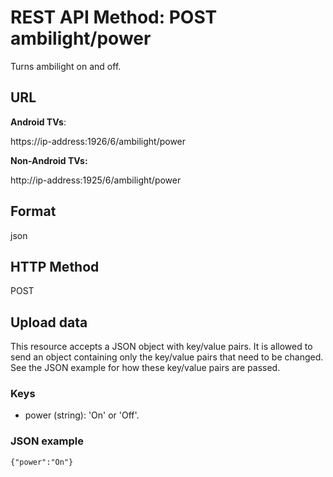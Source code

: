 # REST API Method: POST ambilight/power
Turns ambilight on and off.
## URL
**Android TVs**:

https://ip-address:1926/6/ambilight/power

**Non-Android TVs:**

http://ip-address:1925/6/ambilight/power

## Format
json
## HTTP Method
POST
## Upload data
This resource accepts a JSON object with key/value pairs. It is allowed to send an object containing only the key/value pairs that need to be changed. See the JSON example for how these key/value pairs are passed.
### Keys
* power (string): 'On' or 'Off'.
### JSON example
`{"power":"On"}`

